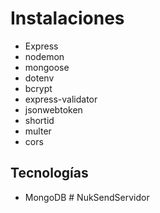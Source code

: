 # Instalaciones

- Express
- nodemon
- mongoose 
- dotenv
- bcrypt
- express-validator
- jsonwebtoken
- shortid
- multer
- cors

## Tecnologías

- MongoDB
#   N u k S e n d S e r v i d o r  
 